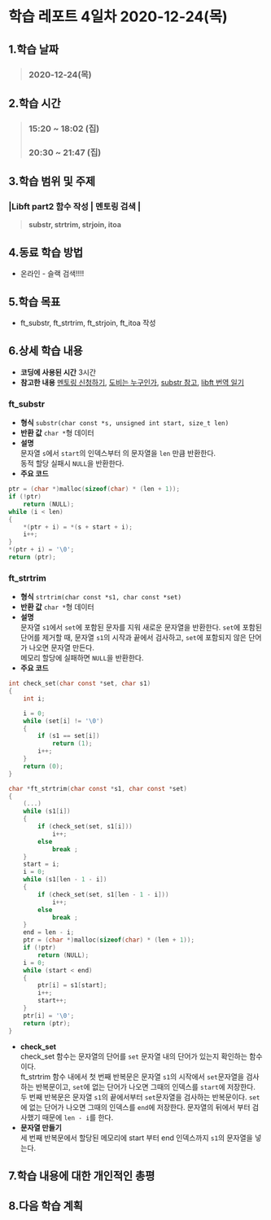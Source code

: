 # 학습 레포트 4일차 2020-12-24(목)
## 1.학습 날짜
> ### 2020-12-24(목)
## 2.학습 시간
> ### 15:20 ~ 18:02 (집)
> ### 20:30 ~ 21:47 (집)
## 3.학습 범위 및 주제
### **|Libft part2 함수 작성 | 멘토링 검색 |**
> **substr, strtrim, strjoin, itoa**
## 4.동료 학습 방법
- 온라인 - 슬랙 검색!!!!
## 5.학습 목표
- ft_substr, ft_strtrim, ft_strjoin, ft_itoa 작성
## 6.상세 학습 내용
- **코딩에 사용된 시간** 3시간
- **참고한 내용** [멘토링 신청하기](https://42place.innovationacademy.kr/mentor-calendar), [도비는 누구인가](https://42place.innovationacademy.kr/archives/3817), [substr 참고](https://opentutorials.org/course/50/97), [libft 번역 일기](https://wiki.42seoul.work/ko/subjects/libft)

### ft_substr
- **형식** `substr(char const *s, unsigned int start, size_t len)`
- **반환 값** `char *`형 데이터
- **설명**\
문자열 `s`에서 `start`의 인덱스부터 의 문자열을 `len` 만큼 반환한다.\
동적 할당 실패시 `NULL`을 반환한다.
- **주요 코드**
```c
ptr = (char *)malloc(sizeof(char) * (len + 1));
if (!ptr)
    return (NULL);
while (i < len)
{
    *(ptr + i) = *(s + start + i);
    i++;
}
*(ptr + i) = '\0';
return (ptr);
```

### ft_strtrim
- **형식** `strtrim(char const *s1, char const *set)`
- **반환 값** `char *`형 데이터
- **설명**\
문자열 `s1`에서 `set`에 포함된 문자를 지워 새로운 문자열을 반환한다.
`set`에 포함된 단어를 제거할 때, 문자열 `s1`의 시작과 끝에서 검사하고, `set`에 포함되지 않은 단어가 나오면 문자열 만든다.\
메모리 할당에 실패하면 `NULL`을 반환한다.
- **주요 코드**
```c
int check_set(char const *set, char s1)
{
    int i;

    i = 0;
    while (set[i] != '\0')
    {
        if (s1 == set[i])
            return (1);
        i++;
    }
    return (0);
}

char *ft_strtrim(char const *s1, char const *set)
{
    (...)
    while (s1[i])
    {
        if (check_set(set, s1[i]))
            i++;
        else
            break ;
    }
    start = i;
    i = 0;
    while (s1[len - 1 - i])
    {
        if (check_set(set, s1[len - 1 - i]))
            i++;
        else
            break ;
    }
    end = len - i;
    ptr = (char *)malloc(sizeof(char) * (len + 1));
    if (!ptr)
        return (NULL);
    i = 0;
    while (start < end)
    {
        ptr[i] = s1[start];
        i++;
        start++;
    }
    ptr[i] = '\0';
    return (ptr);
}
```
- **check_set**\
check_set 함수는 문자열의 단어를 `set` 문자열 내의 단어가 있는지 확인하는 함수이다.\
ft_strtrim 함수 내에서 첫 번째 반복문은 문자열 `s1`의 시작에서 `set`문자열을 검사하는 반복문이고, `set`에 없는 단어가 나오면 그때의 인덱스를 `start`에 저장한다.\
두 번째 반복문은 문자열 `s1`의 끝에서부터 `set`문자열을 검사하는 반복문이다. `set`에 없는 단어가 나오면 그때의 인덱스를 `end`에 저장한다. 문자열의 뒤에서 부터 검사했기 때문에 `len - i`를 한다.
- **문자열 만들기**\
세 번째 반복문에서 할당된 메모리에 start 부터 end 인덱스까지 `s1`의 문자열을 넣는다.
## 7.학습 내용에 대한 개인적인 총평
## 8.다음 학습 계획